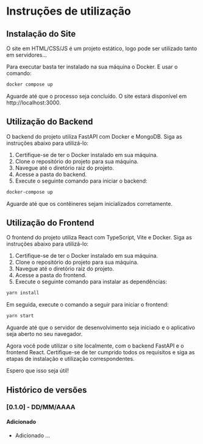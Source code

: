 # Instruções de utilização

## Instalação do Site

O site em HTML/CSS/JS é um projeto estático, logo pode ser utilizado tanto em servidores...

Para executar basta ter instalado na sua máquina o Docker. E usar o comando:

```bash
docker compose up
```

Aguarde até que o processo seja concluído.
O site estará disponível em http://localhost:3000.


## Utilização do Backend

O backend do projeto utiliza FastAPI com Docker e MongoDB. Siga as instruções abaixo para utilizá-lo:

1. Certifique-se de ter o Docker instalado em sua máquina.
2. Clone o repositório do projeto para sua máquina.
3. Navegue até o diretório raiz do projeto.
4. Acesse a pasta do backend.
5. Execute o seguinte comando para iniciar o backend:

```bash
docker-compose up
```

Aguarde até que os contêineres sejam inicializados corretamente.

## Utilização do Frontend

O frontend do projeto utiliza React com TypeScript, Vite e Docker. Siga as instruções abaixo para utilizá-lo:

1. Certifique-se de ter o Docker instalado em sua máquina.
2. Clone o repositório do projeto para sua máquina.
3. Navegue até o diretório raiz do projeto.
4. Acesse a pasta do frontend.
5. Execute o seguinte comando para instalar as dependências:

```bash
yarn install
```

Em seguida, execute o comando a seguir para iniciar o frontend:

```bash
yarn start 
```

Aguarde até que o servidor de desenvolvimento seja iniciado e o aplicativo seja aberto no seu navegador.

Agora você pode utilizar o site localmente, com o backend FastAPI e o frontend React. Certifique-se de ter cumprido todos os requisitos e siga as etapas de instalação e utilização correspondentes.

Espero que isso seja útil!



## Histórico de versões

### [0.1.0] - DD/MM/AAAA

#### Adicionado

- Adicionado ...
